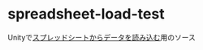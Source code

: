 # spreadsheet-load-test

Unityで[スプレッドシートからデータを読み込む](http://kido0617.github.io/unity/2015-09-04-spreadsheet-loader)用のソース

